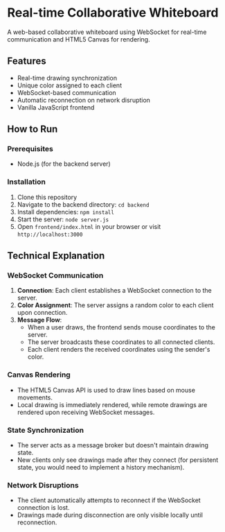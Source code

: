 # Real-time Collaborative Whiteboard

A web-based collaborative whiteboard using WebSocket for real-time communication and HTML5 Canvas for rendering.

## Features

- Real-time drawing synchronization
- Unique color assigned to each client
- WebSocket-based communication
- Automatic reconnection on network disruption
- Vanilla JavaScript frontend

## How to Run

### Prerequisites
- Node.js (for the backend server)

### Installation
1. Clone this repository
2. Navigate to the backend directory: `cd backend`
3. Install dependencies: `npm install`
4. Start the server: `node server.js`
5. Open `frontend/index.html` in your browser or visit `http://localhost:3000`

## Technical Explanation

### WebSocket Communication
1. **Connection**: Each client establishes a WebSocket connection to the server.
2. **Color Assignment**: The server assigns a random color to each client upon connection.
3. **Message Flow**:
   - When a user draws, the frontend sends mouse coordinates to the server.
   - The server broadcasts these coordinates to all connected clients.
   - Each client renders the received coordinates using the sender's color.

### Canvas Rendering
- The HTML5 Canvas API is used to draw lines based on mouse movements.
- Local drawing is immediately rendered, while remote drawings are rendered upon receiving WebSocket messages.

### State Synchronization
- The server acts as a message broker but doesn't maintain drawing state.
- New clients only see drawings made after they connect (for persistent state, you would need to implement a history mechanism).

### Network Disruptions
- The client automatically attempts to reconnect if the WebSocket connection is lost.
- Drawings made during disconnection are only visible locally until reconnection.
